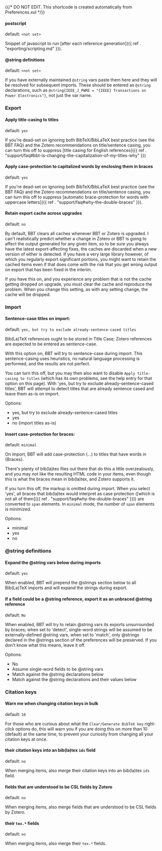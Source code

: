 {{/* DO NOT EDIT. This shortcode is created automatically from Preferences.xul */}}
#### postscript

default: `<not set>`

Snippet of javascript to run [after each reference generation]({{ ref . "exporting/scripting.md" }}).

#### @string definitions

default: `<not set>`

If you have externally maintained `@string` vars paste them here and they will be resolved for subsequent imports. These should be entered as `@string` declarations, such as `@string{IEEE_J_PWRE = "{IEEE} Transactions on Power Electronics"}`, not just the var name.

### Export

#### Apply title-casing to titles

default: `yes`

If you're dead-set on ignoring both BibTeX/BibLaTeX best practice (see the BBT FAQ) and the Zotero recommendations on title/sentence casing, you can turn this off to suppress [title casing for English references]({{ ref . "support/faq#bbt-is-changing-the-capitalization-of-my-titles-why" }})

#### Apply case-protection to capitalized words by enclosing them in braces

default: `yes`

If you're dead-set on ignoring both BibTeX/BibLaTeX best practice (see the BBT FAQ) and the Zotero recommendations on title/sentence casing, you can turn this off to suppress [automatic brace-protection for words with uppercase letters]({{ ref . "support/faq#why-the-double-braces" }}).

#### Retain export cache across upgrades

default: `no`

By default, BBT clears all caches whenever BBT or Zotero is upgraded. I can't realistically predict whether a change in Zotero or BBT is going to affect the output generated for any given item, so to be sure you always have the latest export-affecting fixes, the caches are discarded when a new version of either is detected. If you have a very large library however, of which you regularly export significant portions, you might want to retain the cached items even if that does come with the risk that you get wrong output on export that has been fixed in the interim.

If you have this on, and you experience any problem that is not the cache getting dropped on upgrade, you *must* clear the cache and reproduce the problem. When you change this setting, as with any setting change, the cache will be dropped.

### Import

#### Sentence-case titles on import:

default: `yes, but try to exclude already-sentence-cased titles`

Bib(La)TeX references ought to be stored in Title Case; Zotero references are expected to be entered as sentence-case.

With this option on, BBT will try to sentence-case during import. This sentence-casing uses heuristics, no natural language processing is performed, and the results are not perfect.

You can turn this off, but you may then also want to disable `Apply title-casing to titles` (which has its own problems, see the help entry for that option on this page). With 'yes, but try to exclude already-sentence-cased titles', BBT will attempt to detect titles that are already sentence cased and leave them as-is on import.

Options:

* yes, but try to exclude already-sentence-cased titles
* yes
* no (import titles as-is)

#### Insert case-protection for braces:

default: `minimal`

On import, BBT will add case-protection (<span class="nocase">...<span>) to titles that have words in {Braces}.

There's plenty of bib(la)tex files out there that do this a little overzealously, and you may not like the resulting HTML code in your items, even though this is what the braces mean in bib(la)tex, and Zotero supports it.

If you turn this off, the markup is omitted during import. When you select 'yes', all braces that bib(la)tex would interpret as case protection ([which is not all of them]({{ ref . "support/faq#why-the-double-braces" }})) are converted to `span` elements. In `minimal` mode, the number of `span` elements is minimized.

Options:

* minimal
* yes
* no

### @string definitions

#### Expand the @string vars below during imports

default: `yes`

When enabled, BBT will prepend the @strings section below to all Bib(La)TeX imports and will expand the strings during export.

#### If a field could be a @string reference, export it as an unbraced @string reference

default: `No`

When enabled, BBT will try to retain @string vars its exports unsurrounded by braces; when set to 'detect', single-word strings will be assumed to be externally-defined @string vars, when set to 'match', only @strings declared in the @strings section of the preferences will be preserved. If you don't know what this means, leave it off.

Options:

* No
* Assume single-word fields to be @string vars
* Match against the @string declarations below
* Match against the @string declarations and their values below

### Citation keys

#### Warn me when changing citation keys in bulk

default: `10`

For those who are curious about what the `Clear/Generate BibTeX key` right-click options do, this will warn you if you are doing this on more than 10 (default) at the same time, to prevent your curiosity from changing all your citation keys at once.

#### their citation keys into an bib(la)tex `ids` field

default: `no`

When merging items, also merge their citation keys into an bib(la)tex `ids` field.

#### fields that are understood to be CSL fields by Zotero

default: `no`

When merging items, also merge fields that are understood to be CSL fields by Zotero.

#### their `tex.*` fields

default: `no`

When merging items, also merge their `tex.*` fields.


